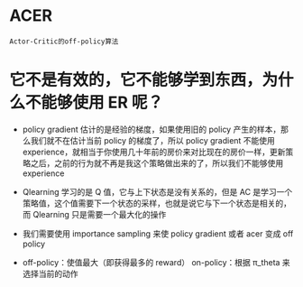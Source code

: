 # ACER

`Actor-Critic的off-policy算法`

# 它不是有效的，它不能够学到东西，为什么不能够使用 ER 呢？

- policy gradient 估计的是经验的梯度，如果使用旧的 policy 产生的样本，那么我们就不在估计当前 policy 的梯度了，所以 policy gradient 不能使用 experience，就相当于你使用几十年前的房价来对比现在的房价一样，更新策略之后，之前的行为就不再是我这个策略做出来的了，所以我们不能够使用 experience

- Qlearning 学习的是 Q 值，它与上下状态是没有关系的，但是 AC 是学习一个策略值，这个值需要下一个状态的采样，也就是说它与下一个状态是相关的，而 Qlearning 只是需要一个最大化的操作

- 我们需要使用 importance sampling 来使 policy gradient 或者 acer 变成 off policy

- off-policy：使值最大（即获得最多的 reward） on-policy：根据 π_theta 来选择当前的动作
